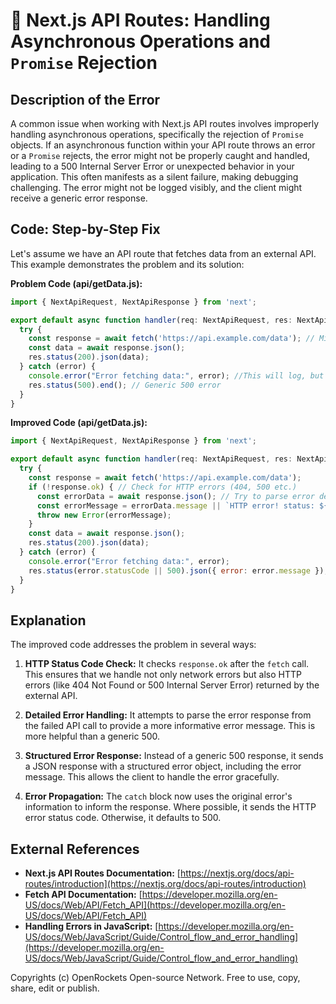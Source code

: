 # 🐞 Next.js API Routes: Handling Asynchronous Operations and `Promise` Rejection


## Description of the Error

A common issue when working with Next.js API routes involves improperly handling asynchronous operations, specifically the rejection of `Promise` objects.  If an asynchronous function within your API route throws an error or a `Promise` rejects, the error might not be properly caught and handled, leading to a 500 Internal Server Error or unexpected behavior in your application.  This often manifests as a silent failure, making debugging challenging.  The error might not be logged visibly, and the client might receive a generic error response.


## Code: Step-by-Step Fix

Let's assume we have an API route that fetches data from an external API.  This example demonstrates the problem and its solution:

**Problem Code (api/getData.js):**

```javascript
import { NextApiRequest, NextApiResponse } from 'next';

export default async function handler(req: NextApiRequest, res: NextApiResponse) {
  try {
    const response = await fetch('https://api.example.com/data'); // Might fail!
    const data = await response.json();
    res.status(200).json(data);
  } catch (error) {
    console.error("Error fetching data:", error); //This will log, but not send a proper error response.
    res.status(500).end(); // Generic 500 error
  }
}
```

**Improved Code (api/getData.js):**

```javascript
import { NextApiRequest, NextApiResponse } from 'next';

export default async function handler(req: NextApiRequest, res: NextApiResponse) {
  try {
    const response = await fetch('https://api.example.com/data');
    if (!response.ok) { // Check for HTTP errors (404, 500 etc.)
      const errorData = await response.json(); // Try to parse error details
      const errorMessage = errorData.message || `HTTP error! status: ${response.status}`;
      throw new Error(errorMessage);
    }
    const data = await response.json();
    res.status(200).json(data);
  } catch (error) {
    console.error("Error fetching data:", error);
    res.status(error.statusCode || 500).json({ error: error.message }); // Send a structured error response
  }
}
```


## Explanation

The improved code addresses the problem in several ways:

1. **HTTP Status Code Check:** It checks `response.ok` after the `fetch` call. This ensures that we handle not only network errors but also HTTP errors (like 404 Not Found or 500 Internal Server Error) returned by the external API.

2. **Detailed Error Handling:** It attempts to parse the error response from the failed API call to provide a more informative error message. This is more helpful than a generic 500.

3. **Structured Error Response:** Instead of a generic 500 response, it sends a JSON response with a structured error object, including the error message.  This allows the client to handle the error gracefully.

4. **Error Propagation:** The `catch` block now uses the original error's information to inform the response.  Where possible, it sends the HTTP error status code.  Otherwise, it defaults to 500.

## External References

* **Next.js API Routes Documentation:** [https://nextjs.org/docs/api-routes/introduction](https://nextjs.org/docs/api-routes/introduction)
* **Fetch API Documentation:** [https://developer.mozilla.org/en-US/docs/Web/API/Fetch_API](https://developer.mozilla.org/en-US/docs/Web/API/Fetch_API)
* **Handling Errors in JavaScript:** [https://developer.mozilla.org/en-US/docs/Web/JavaScript/Guide/Control_flow_and_error_handling](https://developer.mozilla.org/en-US/docs/Web/JavaScript/Guide/Control_flow_and_error_handling)


Copyrights (c) OpenRockets Open-source Network. Free to use, copy, share, edit or publish.

